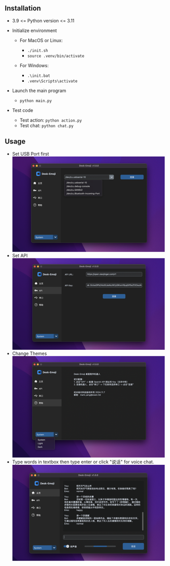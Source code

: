 ## Installation

* 3.9 <= Python version <= 3.11
* Initialize environment

  * For MacOS or Linux:

    * `./init.sh`
    * `source .venv/bin/activate`
  * For Windows:

    * `.\init.bat`
    * `.venv\Scripts\activate`
* Launch the main program

  * `python main.py`
* Test code

  * Test action: `python action.py`
  * Test chat:  `python chat.py`

## Usage

* Set USB Port first ![1731337605099](../image/software_manual/1731337605099.png)
* Set API![1731337596886](../image/software_manual/1731337596886.png)
* Change Themes![1731337610981](../image/software_manual/1731337610981.png)
* Type words in textbox then type enter or click "说话" for voice chat.![1731337588248](../image/software_manual/1731337588248.png)
